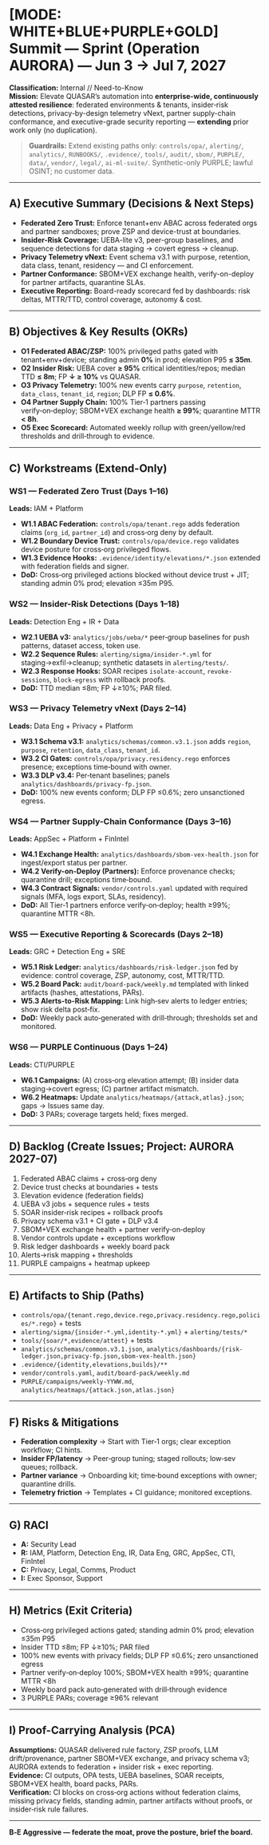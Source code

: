 # [MODE: WHITE+BLUE+PURPLE+GOLD] Summit — Sprint (Operation **AURORA**) — **Jun 3 → Jul 7, 2027**

**Classification:** Internal // Need-to-Know  
**Mission:** Elevate QUASAR’s automation into **enterprise-wide, continuously attested resilience**: federated environments & tenants, insider‑risk detections, privacy-by-design telemetry vNext, partner supply-chain conformance, and executive-grade security reporting — **extending** prior work only (no duplication).

> **Guardrails:** Extend existing paths only: `controls/opa/`, `alerting/`, `analytics/`, `RUNBOOKS/`, `.evidence/`, `tools/`, `audit/`, `sbom/`, `PURPLE/`, `data/`, `vendor/`, `legal/`, `ai-ml-suite/`. Synthetic-only PURPLE; lawful OSINT; no customer data.

---

## A) Executive Summary (Decisions & Next Steps)
- **Federated Zero Trust:** Enforce tenant+env ABAC across federated orgs and partner sandboxes; prove ZSP and device-trust at boundaries.
- **Insider-Risk Coverage:** UEBA-lite v3, peer-group baselines, and sequence detections for data staging → covert egress → cleanup.
- **Privacy Telemetry vNext:** Event schema v3.1 with purpose, retention, data class, tenant, residency — and CI enforcement.
- **Partner Conformance:** SBOM+VEX exchange health, verify-on-deploy for partner artifacts, quarantine SLAs.
- **Executive Reporting:** Board-ready scorecard fed by dashboards: risk deltas, MTTR/TTD, control coverage, autonomy & cost.

---

## B) Objectives & Key Results (OKRs)
- **O1 Federated ABAC/ZSP:** 100% privileged paths gated with tenant+env+device; standing admin **0%** in prod; elevation P95 **≤ 35m**.
- **O2 Insider Risk:** UEBA cover **≥ 95%** critical identities/repos; median TTD **≤ 8m**; FP **↓ ≥ 10%** vs QUASAR.
- **O3 Privacy Telemetry:** 100% new events carry `purpose`, `retention`, `data_class`, `tenant_id`, `region`; DLP FP **≤ 0.6%**.
- **O4 Partner Supply Chain:** 100% Tier‑1 partners passing verify‑on‑deploy; SBOM+VEX exchange health **≥ 99%**; quarantine MTTR **< 8h**.
- **O5 Exec Scorecard:** Automated weekly rollup with green/yellow/red thresholds and drill‑through to evidence.

---

## C) Workstreams (Extend-Only)
### WS1 — Federated Zero Trust (Days 1–16)
**Leads:** IAM + Platform
- **W1.1 ABAC Federation:** `controls/opa/tenant.rego` adds federation claims (`org_id`, `partner_id`) and cross‑org deny by default.
- **W1.2 Boundary Device Trust:** `controls/opa/device.rego` validates device posture for cross‑org privileged flows.
- **W1.3 Evidence Hooks:** `.evidence/identity/elevations/*.json` extended with federation fields and signer.
- **DoD:** Cross‑org privileged actions blocked without device trust + JIT; standing admin 0% prod; elevation ≤35m P95.

### WS2 — Insider-Risk Detections (Days 1–18)
**Leads:** Detection Eng + IR + Data
- **W2.1 UEBA v3:** `analytics/jobs/ueba/*` peer‑group baselines for push patterns, dataset access, token use.
- **W2.2 Sequence Rules:** `alerting/sigma/insider-*.yml` for staging→exfil→cleanup; synthetic datasets in `alerting/tests/`.
- **W2.3 Response Hooks:** SOAR recipes `isolate-account`, `revoke-sessions`, `block-egress` with rollback proofs.
- **DoD:** TTD median ≤8m; FP ↓≥10%; PAR filed.

### WS3 — Privacy Telemetry vNext (Days 2–14)
**Leads:** Data Eng + Privacy + Platform
- **W3.1 Schema v3.1:** `analytics/schemas/common.v3.1.json` adds `region`, `purpose`, `retention`, `data_class`, `tenant_id`.
- **W3.2 CI Gates:** `controls/opa/privacy.residency.rego` enforces presence; exceptions time‑bound with owner.
- **W3.3 DLP v3.4:** Per‑tenant baselines; panels `analytics/dashboards/privacy-fp.json`.
- **DoD:** 100% new events conform; DLP FP ≤0.6%; zero unsanctioned egress.

### WS4 — Partner Supply-Chain Conformance (Days 3–16)
**Leads:** AppSec + Platform + FinIntel
- **W4.1 Exchange Health:** `analytics/dashboards/sbom-vex-health.json` for ingest/export status per partner.
- **W4.2 Verify-on-Deploy (Partners):** Enforce provenance checks; quarantine drill; exceptions time‑bound.
- **W4.3 Contract Signals:** `vendor/controls.yaml` updated with required signals (MFA, logs export, SLAs, residency).
- **DoD:** All Tier‑1 partners enforce verify‑on‑deploy; health ≥99%; quarantine MTTR <8h.

### WS5 — Executive Reporting & Scorecards (Days 2–18)
**Leads:** GRC + Detection Eng + SRE
- **W5.1 Risk Ledger:** `analytics/dashboards/risk-ledger.json` fed by evidence: control coverage, ZSP, autonomy, cost, MTTR/TTD.
- **W5.2 Board Pack:** `audit/board-pack/weekly.md` templated with linked artifacts (hashes, attestations, PARs).
- **W5.3 Alerts-to-Risk Mapping:** Link high‑sev alerts to ledger entries; show risk delta post‑fix.
- **DoD:** Weekly pack auto‑generated with drill‑through; thresholds set and monitored.

### WS6 — PURPLE Continuous (Days 1–24)
**Leads:** CTI/PURPLE
- **W6.1 Campaigns:** (A) cross‑org elevation attempt; (B) insider data staging→covert egress; (C) partner artifact mismatch.
- **W6.2 Heatmaps:** Update `analytics/heatmaps/{attack,atlas}.json`; gaps → Issues same day.
- **DoD:** 3 PARs; coverage targets held; fixes merged.

---

## D) Backlog (Create Issues; Project: **AURORA 2027-07**)
1. Federated ABAC claims + cross‑org deny
2. Device trust checks at boundaries + tests
3. Elevation evidence (federation fields)
4. UEBA v3 jobs + sequence rules + tests
5. SOAR insider‑risk recipes + rollback proofs
6. Privacy schema v3.1 + CI gate + DLP v3.4
7. SBOM+VEX exchange health + partner verify‑on‑deploy
8. Vendor controls update + exceptions workflow
9. Risk ledger dashboards + weekly board pack
10. Alerts→risk mapping + thresholds
11. PURPLE campaigns + heatmap upkeep

---

## E) Artifacts to Ship (Paths)
- `controls/opa/{tenant.rego,device.rego,privacy.residency.rego,policies/*.rego}` + tests
- `alerting/sigma/{insider-*.yml,identity-*.yml}` + `alerting/tests/*`
- `tools/{soar/*,evidence/attest}` + tests
- `analytics/schemas/common.v3.1.json`, `analytics/dashboards/{risk-ledger.json,privacy-fp.json,sbom-vex-health.json}`
- `.evidence/{identity,elevations,builds}/**`
- `vendor/controls.yaml`, `audit/board-pack/weekly.md`
- `PURPLE/campaigns/weekly-YYWW.md`, `analytics/heatmaps/{attack.json,atlas.json}`

---

## F) Risks & Mitigations
- **Federation complexity** → Start with Tier‑1 orgs; clear exception workflow; CI hints.
- **Insider FP/latency** → Peer‑group tuning; staged rollouts; low‑sev queues; rollback.
- **Partner variance** → Onboarding kit; time‑bound exceptions with owner; quarantine drills.
- **Telemetry friction** → Templates + CI guidance; monitored exceptions.

---

## G) RACI
- **A:** Security Lead  
- **R:** IAM, Platform, Detection Eng, IR, Data Eng, GRC, AppSec, CTI, FinIntel  
- **C:** Privacy, Legal, Comms, Product  
- **I:** Exec Sponsor, Support

---

## H) Metrics (Exit Criteria)
- Cross‑org privileged actions gated; standing admin 0% prod; elevation ≤35m P95
- Insider TTD ≤8m; FP ↓≥10%; PAR filed
- 100% new events with privacy fields; DLP FP ≤0.6%; zero unsanctioned egress
- Partner verify‑on‑deploy 100%; SBOM+VEX health ≥99%; quarantine MTTR <8h
- Weekly board pack auto‑generated with drill‑through evidence
- 3 PURPLE PARs; coverage ≥96% relevant

---

## I) Proof-Carrying Analysis (PCA)
**Assumptions:** QUASAR delivered rule factory, ZSP proofs, LLM drift/provenance, partner SBOM+VEX exchange, and privacy schema v3; AURORA extends to federation + insider risk + exec reporting.  
**Evidence:** CI outputs, OPA tests, UEBA baselines, SOAR receipts, SBOM+VEX health, board packs, PARs.  
**Verification:** CI blocks on cross‑org actions without federation claims, missing privacy fields, standing admin, partner artifacts without proofs, or insider‑risk rule failures.

---

**B‑E Aggressive — federate the moat, prove the posture, brief the board.**